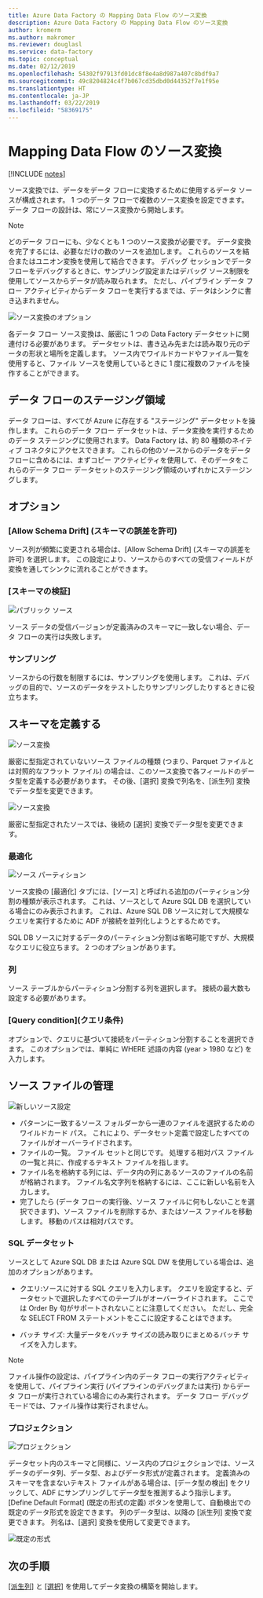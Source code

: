 ```yaml
---
title: Azure Data Factory の Mapping Data Flow のソース変換
description: Azure Data Factory の Mapping Data Flow のソース変換
author: kromerm
ms.author: makromer
ms.reviewer: douglasl
ms.service: data-factory
ms.topic: conceptual
ms.date: 02/12/2019
ms.openlocfilehash: 54302f97913fd01dc8f8e4a8d987a407c8bdf9a7
ms.sourcegitcommit: 49c8204824c4f7b067cd35dbd0d44352f7e1f95e
ms.translationtype: HT
ms.contentlocale: ja-JP
ms.lasthandoff: 03/22/2019
ms.locfileid: "58369175"
---
```

# <a name="mapping-data-flow-source-transformation"></a>Mapping Data Flow のソース変換

[!INCLUDE [notes](../../includes/data-factory-data-flow-preview.md)]

ソース変換では、データをデータ フローに変換するために使用するデータ ソースが構成されます。 1 つのデータ フローで複数のソース変換を設定できます。 データ フローの設計は、常にソース変換から開始します。

> [!NOTE]
> どのデータ フローにも、少なくとも 1 つのソース変換が必要です。 データ変換を完了するには、必要なだけの数のソースを追加します。 これらのソースを結合またはユニオン変換を使用して結合できます。 デバッグ セッションでデータ フローをデバッグするときに、サンプリング設定またはデバッグ ソース制限を使用してソースからデータが読み取られます。 ただし、パイプライン データ フロー アクティビティからデータ フローを実行するまでは、データはシンクに書き込まれません。 

![ソース変換のオプション](media/data-flow/source.png "ソース")

各データ フロー ソース変換は、厳密に 1 つの Data Factory データセットに関連付ける必要があります。 データセットは、書き込み先または読み取り元のデータの形状と場所を定義します。 ソース内でワイルドカードやファイル一覧を使用すると、ファイル ソースを使用しているときに 1 度に複数のファイルを操作することができます。

## <a name="data-flow-staging-areas"></a>データ フローのステージング領域

データ フローは、すべてが Azure に存在する "ステージング" データセットを操作します。 これらのデータ フロー データセットは、データ変換を実行するためのデータ ステージングに使用されます。 Data Factory は、約 80 種類のネイティブ コネクタにアクセスできます。 これらの他のソースからのデータをデータ フローに含めるには、まずコピー アクティビティを使用して、そのデータをこれらのデータ フロー データセットのステージング領域のいずれかにステージングします。

## <a name="options"></a>オプション

### <a name="allow-schema-drift"></a>[Allow Schema Drift] (スキーマの誤差を許可)
ソース列が頻繁に変更される場合は、[Allow Schema Drift] (スキーマの誤差を許可) を選択します。 この設定により、ソースからのすべての受信フィールドが変換を通してシンクに流れることができます。

### <a name="validate-schema"></a>[スキーマの検証]

![パブリック ソース](media/data-flow/source1.png "パブリック ソース 1")

ソース データの受信バージョンが定義済みのスキーマに一致しない場合、データ フローの実行は失敗します。

### <a name="sampling"></a>サンプリング
ソースからの行数を制限するには、サンプリングを使用します。  これは、デバッグの目的で、ソースのデータをテストしたりサンプリングしたりするときに役立ちます。

## <a name="define-schema"></a>スキーマを定義する

![ソース変換](media/data-flow/source2.png "ソース 2")

厳密に型指定されていないソース ファイルの種類 (つまり、Parquet ファイルとは対照的なフラット ファイル) の場合は、このソース変換で各フィールドのデータ型を定義する必要があります。 その後、[選択] 変換で列名を、[派生列] 変換でデータ型を変更できます。 

![ソース変換](media/data-flow/source003.png "データ型")

厳密に型指定されたソースでは、後続の [選択] 変換でデータ型を変更できます。 

### <a name="optimize"></a>最適化

![ソース パーティション](media/data-flow/sourcepart.png "パーティション分割")

ソース変換の [最適化] タブには、[ソース] と呼ばれる追加のパーティション分割の種類が表示されます。 これは、ソースとして Azure SQL DB を選択している場合にのみ表示されます。 これは、Azure SQL DB ソースに対して大規模なクエリを実行するために ADF が接続を並列化しようとするためです。

SQL DB ソースに対するデータのパーティション分割は省略可能ですが、大規模なクエリに役立ちます。 2 つのオプションがあります。

### <a name="column"></a>列

ソース テーブルからパーティション分割する列を選択します。 接続の最大数も設定する必要があります。

### <a name="query-condition"></a>[Query condition]\(クエリ条件\)

オプションで、クエリに基づいて接続をパーティション分割することを選択できます。 このオプションでは、単純に WHERE 述語の内容  (year > 1980 など) を入力します。

## <a name="source-file-management"></a>ソース ファイルの管理
![新しいソース設定](media/data-flow/source2.png "新しい設定")

* パターンに一致するソース フォルダーから一連のファイルを選択するためのワイルドカード パス。 これにより、データセット定義で設定したすべてのファイルがオーバーライドされます。
* ファイルの一覧。 ファイル セットと同じです。 処理する相対パス ファイルの一覧と共に、作成するテキスト ファイルを指します。
* ファイル名を格納する列には、データ内の列にあるソースのファイルの名前が格納されます。 ファイル名文字列を格納するには、ここに新しい名前を入力します。
* 完了したら (データ フローの実行後、ソース ファイルに何もしないことを選択できます)、ソース ファイルを削除するか、またはソース ファイルを移動します。 移動のパスは相対パスです。

### <a name="sql-datasets"></a>SQL データセット

ソースとして Azure SQL DB または Azure SQL DW を使用している場合は、追加のオプションがあります。

* クエリ:ソースに対する SQL クエリを入力します。 クエリを設定すると、データセットで選択したすべてのテーブルがオーバーライドされます。 ここでは Order By 句がサポートされないことに注意してください。 ただし、完全な SELECT FROM ステートメントをここに設定することはできます。

* バッチ サイズ: 大量データをバッチ サイズの読み取りにまとめるバッチ サイズを入力します。

> [!NOTE]
> ファイル操作の設定は、パイプライン内のデータ フローの実行アクティビティを使用して、パイプライン実行 (パイプラインのデバッグまたは実行) からデータ フローが実行されている場合にのみ実行されます。 データ フロー デバッグ モードでは、ファイル操作は実行されません。

### <a name="projection"></a>プロジェクション

![プロジェクション](media/data-flow/source3.png "プロジェクション")

データセット内のスキーマと同様に、ソース内のプロジェクションでは、ソース データのデータ列、データ型、およびデータ形式が定義されます。 定義済みのスキーマを含まないテキスト ファイルがある場合は、[データ型の検出] をクリックして、ADF にサンプリングしてデータ型を推測するよう指示します。 [Define Default Format] (既定の形式の定義) ボタンを使用して、自動検出での既定のデータ形式を設定できます。 列のデータ型は、以降の [派生列] 変換で変更できます。 列名は、[選択] 変換を使用して変更できます。

![既定の形式](media/data-flow/source2.png "既定の形式")

## <a name="next-steps"></a>次の手順

[[派生列]](data-flow-derived-column.md) と [[選択]](data-flow-select.md) を使用してデータ変換の構築を開始します。
